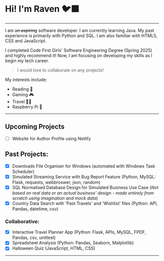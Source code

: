 # Hi! I'm Raven 🐦‍⬛
___
I am a~~n aspiring~~ software developer. I am currently learning Java. 
My past experience is primarily with Python and SQL. I am also familiar with HTML5, CSS and JavaScript.

I completed Code First Girls' Software Engineering Degree (Spring 2025) and highly recommend it! Now, I am focusing on developing my skills as I begin my tech career.
> I would love to collaborate on any projects!

My interests include:
* Reading 📖
* Gaming 🎮
* Travel 🧳🤿
* Raspberry Pi 🤖
___
## Upcoming Projects
- [ ] Website for Author Profile using Netlify

## Past Projects:
- [x] Downloads File Organiser for Windows (automated with Windows Task Scheduler)
- [x] Simulated Streaming Service with Bug Report Feature (Python, MySQL: Flask, requests, webbroswer, json, random)
- [x] SQL Normalised Database Design for Simulated Business Use Case (*Not based on real data or an actual business' design - made entirely from scratch using imagination and mock data*)
- [x] Country Data Search with 'Past Travels' and 'Wishlist' files (Python: API, Pandas, datetime, csv)
### Collaborative:
- [x] Interactive Travel Planner App (Python: Flask, APIs, MySQL, FPDF, Pandas, csv, unittest)
- [x] Spreadsheet Analysis (Python: Pandas, Seaborn, Matplotlib)
- [x] Halloween Quiz (JavaScript, HTML, CSS)
___
